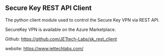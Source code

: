 
## Secure Key REST API Client ##
The python client module used to control the Secure Key VPN via REST API.

SecureKey VPN is available on the Azure Marketplace.

Github: https://github.com/JETtech-Labs/sk_rest_client

website: https://www.jettechlabs.com/





